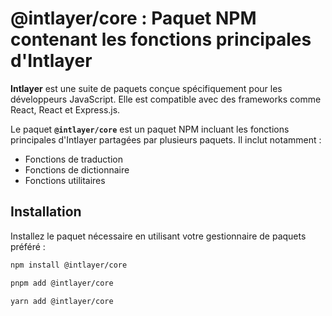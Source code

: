 # @intlayer/core : Paquet NPM contenant les fonctions principales d'Intlayer

**Intlayer** est une suite de paquets conçue spécifiquement pour les développeurs JavaScript. Elle est compatible avec des frameworks comme React, React et Express.js.

Le paquet **`@intlayer/core`** est un paquet NPM incluant les fonctions principales d'Intlayer partagées par plusieurs paquets. Il inclut notamment :

- Fonctions de traduction
- Fonctions de dictionnaire
- Fonctions utilitaires

## Installation

Installez le paquet nécessaire en utilisant votre gestionnaire de paquets préféré :

```bash packageManager="npm"
npm install @intlayer/core
```

```bash packageManager="pnpm"
pnpm add @intlayer/core
```

```bash packageManager="yarn"
yarn add @intlayer/core
```
